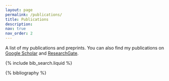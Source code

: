 ```yaml
---
layout: page
permalink: /publications/
title: Publications
description: 
nav: true
nav_order: 2
---
```


A list of my publications and preprints. You can also find my publications on [Google Scholar](https://scholar.google.com.pk/citations?hl=en&view_op=list_works&authuser=1&gmla=AOv-ny_bER3X3YG292WDyaeKiTe1EasPwOaKxwrwXy0Y7rk7-S2YoPobF4BVxCWej927ty1K-2f7PAiNGpskTw&user=Kma_WCsAAAAJ) and [ResearchGate](https://www.researchgate.net/profile/Muhammad-Naeem-22?ev=hdr_xprf).

<!-- _pages/publications.md -->

<!-- Bibsearch Feature -->

{% include bib_search.liquid %}

<div class="publications">

{% bibliography %}

</div>
